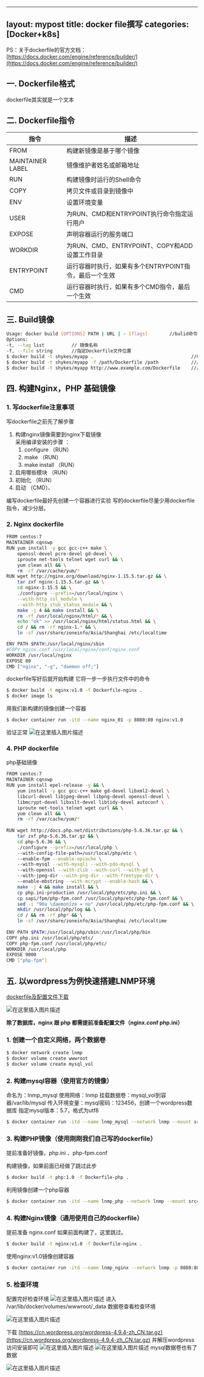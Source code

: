 
---
layout: mypost
title: docker file撰写
categories: [Docker+k8s]
---
PS：关于dockerfile的官方文档：[https://docs.docker.com/engine/reference/builder/](https://docs.docker.com/engine/reference/builder/)
##  一. Dockerfile格式
dockerfile其实就是一个文本



## 二. Dockerfile指令
| 指令 | 描述 |
|--|--|
| FROM | 构建新镜像是基于哪个镜像 |
|MAINTAINER LABEL|镜像维护者姓名或邮箱地址|
|RUN|构建镜像时运行的Shell命令|
|COPY|拷贝文件或目录到镜像中|
|ENV|设置环境变量|
|USER|为RUN、CMD和ENTRYPOINT执行命令指定运行用户|
|EXPOSE|声明容器运行的服务端口|
|WORKDIR|为RUN、CMD、ENTRYPOINT、COPY和ADD设置工作目录|
|ENTRYPOINT|运行容器时执行，如果有多个ENTRYPOINT指令，最后一个生效|
|CMD|运行容器时执行，如果有多个CMD指令，最后一个生效


## 三. Build镜像

```bash
Usage: docker build [OPTIONS] PATH | URL | - [flags]		//bulid命令格式
Options:
-t, --tag list 			// 镜像名称
-f, --file string 		//指定Dockerfile文件位置
$ docker build -t shykes/myapp .									//标准输出
$ docker build -t shykes/myapp -f /path/Dockerfile /path			//从绝对路径读取
$ docker build -t shykes/myapp http://www.example.com/Dockerfile	//从网络读取
```

## 四. 构建Nginx，PHP 基础镜像
### 1. 写dockerfile注意事项
写dockerfile之前先了解步骤
1. 构建nginx镜像需要到nginx下载镜像	
采用编译安装的步骤 ：
	1. configure				（RUN）
	2. make				（RUN）
	4. make install		（RUN）
2. 启用哪些模块			（RUN）
3. 初始化		（RUN）
4. 启动			（CMD）、


编写dockerfile最好先创建一个容器进行实验
写的dockerfile尽量少用dockerfile指令，减少分层。

### 2. Nginx dockerfile

```bash
FROM centos:7
MAINTAINER cqnswp
RUN yum install -y gcc gcc-c++ make \
    openssl-devel pcre-devel gd-devel \
    iproute net-tools telnet wget curl && \
    yum clean all && \
    rm -rf /var/cache/yum/*
RUN wget http://nginx.org/download/nginx-1.15.5.tar.gz && \
    tar zxf nginx-1.15.5.tar.gz && \
    cd nginx-1.15.5 && \
    ./configure --prefix=/usr/local/nginx \
    --with-http_ssl_module \
    --with-http_stub_status_module && \
    make -j 4 && make install && \
    rm -rf /usr/local/nginx/html/* && \
    echo "ok" >> /usr/local/nginx/html/status.html && \
    cd / && rm -rf nginx-1.* && \
    ln -sf /usr/share/zoneinfo/Asia/Shanghai /etc/localtime

ENV PATH $PATH:/usr/local/nginx/sbin
#COPY nginx.conf /usr/local/nginx/conf/nginx.conf
WORKDIR /usr/local/nginx
EXPOSE 80
CMD ["nginx", "-g", "daemon off;"]
```

dockerfile写好后就开始构建
它将一步一步执行文件中的命令
```bash
$ docker build -t nginx:v1.0 -f Dockerfile-nginx .
$ docker image ls
```
用我们新构建的镜像创建一个容器

```bash
$ docker container run -itd --name nginx_01 -p 8080:80 nginx:v1.0
```
验证正常
![在这里插入图片描述](https://img-blog.csdnimg.cn/20200623194530836.png?x-oss-process=image/watermark,type_ZmFuZ3poZW5naGVpdGk,shadow_10,text_aHR0cHM6Ly9ibG9nLmNzZG4ubmV0L3FxXzM4NjI2MDQz,size_16,color_FFFFFF,t_70#pic_center)

### 4. PHP dockerfile
php基础镜像

```bash
FROM centos:7                                                          
MAINTAINER cqnswp                                                      
RUN yum install epel-release -y && \                                   
    yum install -y gcc gcc-c++ make gd-devel libxml2-devel \           
    libcurl-devel libjpeg-devel libpng-devel openssl-devel \           
    libmcrypt-devel libxslt-devel libtidy-devel autoconf \             
    iproute net-tools telnet wget curl && \                            
    yum clean all && \                                                 
    rm -rf /var/cache/yum/*                                            
                                                                       
RUN wget http://docs.php.net/distributions/php-5.6.36.tar.gz && \      
    tar zxf php-5.6.36.tar.gz && \                                     
    cd php-5.6.36 && \                                                 
    ./configure --prefix=/usr/local/php \                              
    --with-config-file-path=/usr/local/php/etc \                       
    --enable-fpm --enable-opcache \                                    
    --with-mysql --with-mysqli --with-pdo-mysql \                      
    --with-openssl --with-zlib --with-curl --with-gd \                 
    --with-jpeg-dir --with-png-dir --with-freetype-dir \               
    --enable-mbstring --with-mcrypt --enable-hash && \                 
    make -j 4 && make install && \                                     
    cp php.ini-production /usr/local/php/etc/php.ini && \              
    cp sapi/fpm/php-fpm.conf /usr/local/php/etc/php-fpm.conf && \      
    sed -i "90a \daemonize = no" /usr/local/php/etc/php-fpm.conf && \  
    mkdir /usr/local/php/log && \                                      
    cd / && rm -rf php* && \                                           
    ln -sf /usr/share/zoneinfo/Asia/Shanghai /etc/localtime            
                                                                       
ENV PATH $PATH:/usr/local/php/sbin:/usr/local/php/bin                  
COPY php.ini /usr/local/php/etc/                                       
COPY php-fpm.conf /usr/local/php/etc/                                  
WORKDIR /usr/local/php                                                 
EXPOSE 9000                                                            
CMD ["php-fpm"]                                                        
```

## 五. 以wordpress为例快速搭建LNMP环境

[dockerfile及配置文件下载](https://download.csdn.net/download/qq_38626043/12554359)

![在这里插入图片描述](https://img-blog.csdnimg.cn/20200623200337995.png#pic_center)

**除了数据库，nginx 跟 php 都需提前准备配置文件（nginx.conf  php.ini）**

### 1. 创建一个自定义网络，两个数据卷
```bash
$ docker network create lnmp
$ docker volume create wwwroot
$ docker volume create mysql_vol
```
### 2. 构建mysql容器（使用官方的镜像）
命名为：lnmp_mysql
使用网络：lnmp
挂载数据卷：mysql_vol到容器/var/lib/mysql
传入环境变量：mysql密码：123456，创建一个wordpress数据库
指定mysql版本：5.7，格式为utf8

```bash
$ docker container run -itd --name lnmp_mysql --network lnmp --mount src=mysql_vol,dst=/var/lib/mysql -e MYSQL_ROOT_PASSWORD=123456 -e MYSQL_DATABASE=wordpress mysql:5.7 --character-set-server=utf8
```
### 3. 构建PHP镜像（使用刚刚我们自己写的dockerfile）
提前准备好镜像，php.ini 、php-fpm.conf

构建镜像，如果前面已经做了跳过此步
```bash
$ docker build -t php:1.0 -f Dockerfile-php .
```
利用镜像创建一个php容器

```bash
$ docker container run -itd --name lnmp_php --network lnmp --mount src=wwwroot,dst=/wwwroot php:1.0
```

### 4. 构建Nginx镜像（通用使用自己的dockerfile）
提前准备 nginx.conf 
如果前面构建了，这里跳过。
```bash
$ docker build -t nginx:v1.0 -f Dockerfile-nginx .
```
使用nginx:v1.0镜像创建容器

```bash
$ docker container run -itd --name lnmp_nginx --network lnmp -p 8080:80 --mount type=bind,src=$(pwd)/nginx.conf,dst=/usr/local/nginx/nginx.conf --mount src=wwwroot,dst=/wwwroot nginx: v1.0
```


### 5. 检查环境
配置完好检查环境
![在这里插入图片描述](https://img-blog.csdnimg.cn/20200627013511900.png?x-oss-process=image/watermark,type_ZmFuZ3poZW5naGVpdGk,shadow_10,text_aHR0cHM6Ly9ibG9nLmNzZG4ubmV0L3FxXzM4NjI2MDQz,size_16,color_FFFFFF,t_70#pic_center)
进入 /var/lib/docker/volumes/wwwroot/_data 数据卷查看检查环境

![在这里插入图片描述](https://img-blog.csdnimg.cn/20200627013745826.png?x-oss-process=image/watermark,type_ZmFuZ3poZW5naGVpdGk,shadow_10,text_aHR0cHM6Ly9ibG9nLmNzZG4ubmV0L3FxXzM4NjI2MDQz,size_16,color_FFFFFF,t_70#pic_center)

下载 [https://cn.wordpress.org/wordpress-4.9.4-zh_CN.tar.gz](https://cn.wordpress.org/wordpress-4.9.4-zh_CN.tar.gz) 并解压wordpress访问安装即可
![在这里插入图片描述](https://img-blog.csdnimg.cn/20200627020042215.png?x-oss-process=image/watermark,type_ZmFuZ3poZW5naGVpdGk,shadow_10,text_aHR0cHM6Ly9ibG9nLmNzZG4ubmV0L3FxXzM4NjI2MDQz,size_16,color_FFFFFF,t_70#pic_center)
![在这里插入图片描述](https://img-blog.csdnimg.cn/20200627022715865.png?x-oss-process=image/watermark,type_ZmFuZ3poZW5naGVpdGk,shadow_10,text_aHR0cHM6Ly9ibG9nLmNzZG4ubmV0L3FxXzM4NjI2MDQz,size_16,color_FFFFFF,t_70#pic_center)
mysql数据卷也有了数据

![在这里插入图片描述](https://img-blog.csdnimg.cn/20200627022806294.png?x-oss-process=image/watermark,type_ZmFuZ3poZW5naGVpdGk,shadow_10,text_aHR0cHM6Ly9ibG9nLmNzZG4ubmV0L3FxXzM4NjI2MDQz,size_16,color_FFFFFF,t_70#pic_center)
